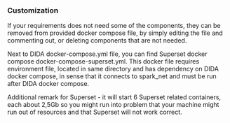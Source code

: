 ### Customization


If your requirements does not need some of the components, they can be removed from provided docker compose file, by simply editing the file and commenting out, or deleting components that are not needed.

Next to DIDA docker-compose.yml file, you can find Superset docker compose docker-compose-superset.yml. This docker file requires environment file, located in same directory and has dependency on DIDA docker compose, in sense that it connects to spark_net and must be run after DIDA docker compose.

Additional remark for Superset - it will start 6 Superset related containers, each about 2,5Gb so you might run into problem that your machine might run out of resources and that Superset will not work correct.
